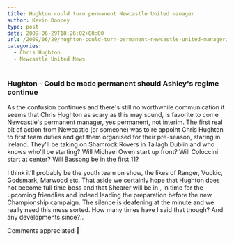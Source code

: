 ```yaml
---
title: Hughton could turn permanent Newcastle United manager
author: Kevin Doocey
type: post
date: 2009-06-29T18:26:02+00:00
url: /2009/06/29/hughton-could-turn-permanent-newcastle-united-manager/
categories:
  - Chris Hughton
  - Newcastle United News
---
```


### Hughton - Could be made permanent should Ashley's regime continue

As the confusion continues and there's still no worthwhile communication it seems that Chris Hughton as scary as this may sound, is  favorite to come Newcastle's permanent manager, yes permanent, not interim. The first real bit of action from Newcastle (or someone) was to re appoint Chris Hughton to first team duties and get them organised for their pre-season, staring in Ireland. They'll be taking on Shamrock Rovers in Tallagh Dublin and who knows who'll be starting? Will Michael Owen start up front? Will Coloccini start at center? Will Bassong be in the first 11?

I think it'll probably be the youth team on show, the likes of Ranger, Vuckic, Godsmark, Marwood etc. That aside we certainly hope that Hughton does not become full time boss and that Shearer will be in , in time for the upcoming friendlies and indeed leading the preparation before the new Championship campaign. The silence is deafening at the minute and we really need this mess sorted. How many times have I said that though? And any developments since?..

Comments appreciated 🙂
